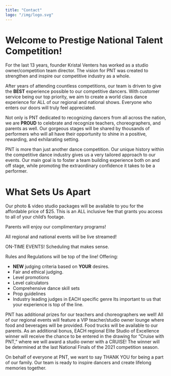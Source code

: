 ```yaml
---
title: "Contact"
logo: "/img/logo.svg"
---
```


# Welcome to Prestige National Talent Competition!
 
For the last 13 years, founder Kristal Venters has worked as a studio owner/competition team director. The vision for PNT was created to strengthen and inspire our competitive industry as a whole. 

After years of attending countless competitions, our team is driven to give the **BEST** experience possible to our competitive dancers. With customer service being our top priority, we aim to create a world class dance experience for ALL of our regional and national shows. Everyone who enters our doors will truly feel appreciated. 

Not only is PNT dedicated to recognizing dancers from all across the nation, we are **PROUD** to celebrate and recognize teachers, choreographers, and parents as well. Our gorgeous stages will be shared by thousands of performers who will all have their opportunity to shine in a positive, rewarding, and exhilarating setting. 

PNT is more than just another dance competition. Our unique history within the competitive dance industry gives us a very tailored approach to our events. Our main goal is to foster a team building experience both on and off stage, while promoting the extraordinary confidence it takes to be a performer.


# What Sets Us Apart

Our photo & video studio packages will be available to you for the affordable price of $25. This is an ALL inclusive fee that grants you access to all of your child’s footage. 

Parents will enjoy our complimentary programs! 

All regional and national events will be live streamed! 

ON-TIME EVENTS! Scheduling that makes sense. 

Rules and Regulations will be top of the line! Offering:
*  **NEW** judging criteria based on **YOUR** desires. 
*  Fair and ethical judging. 
*  Level promotions 
*  Level calculators 
*  Comprehensive dance skill sets 
*  Prop guidelines 
*  Industry leading judges in EACH specific genre
Its important to us that your experience is top of the line. 

PNT has additional prizes for our teachers and choreographers we well! All of our regional events will feature a VIP teacher/studio owner lounge where food and beverages will be provided. Food trucks will be available to our parents. As an additional bonus, EACH regional Elite Studio of Excellence winner will receive the chance to be entered in the drawing for “Cruise with PNT,” where we will award a studio owner with a CRUISE! The winner will be determined at the last National Finals of the 2021 competition season. 

On behalf of everyone at PNT, we want to say THANK YOU for being a part of our family. Our team is ready to inspire dancers and create lifelong memories together.